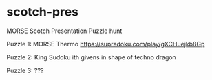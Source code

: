 # scotch-pres
MORSE Scotch Presentation Puzzle hunt


Puzzle 1: MORSE Thermo
https://supradoku.com/play/gXCHuejkb8Gp


Puzzle 2: King Sudoku ith givens in shape of techno dragon

Puzzle 3: ???
